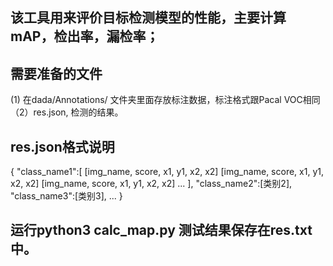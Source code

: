 ## 该工具用来评价目标检测模型的性能，主要计算mAP，检出率，漏检率；
## 需要准备的文件
   (1) 在dada/Annotations/ 文件夹里面存放标注数据，标注格式跟Pacal VOC相同
  （2）res.json, 检测的结果。
## res.json格式说明
   {
       "class_name1":[
                        [img_name, score, x1, y1, x2, x2]
                        [img_name, score, x1, y1, x2, x2]
                        [img_name, score, x1, y1, x2, x2]
                        ...
                    ],
       "class_name2":[类别2],
       "class_name3":[类别3],
       ...
   }
## 运行python3 calc_map.py 测试结果保存在res.txt中。
